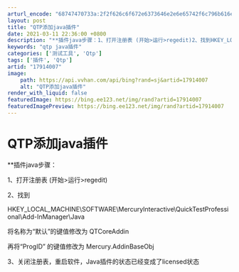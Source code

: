 ```yaml
---
arturl_encode: "68747470733a:2f2f626c6f672e6373646e2e6e65742f6c796b616e676a6961:2f61727469636c652f64657461696c732f3137393134303037"
layout: post
title: "QTP添加java插件"
date: 2021-03-11 22:36:00 +0800
description: "**插件java步骤：1、打开注册表 (开始>运行>regedit)2、找到HKEY_LOCAL_M"
keywords: "qtp java插件"
categories: ['测试工具', 'Qtp']
tags: ['插件', 'Qtp']
artid: "17914007"
image:
    path: https://api.vvhan.com/api/bing?rand=sj&artid=17914007
    alt: "QTP添加java插件"
render_with_liquid: false
featuredImage: https://bing.ee123.net/img/rand?artid=17914007
featuredImagePreview: https://bing.ee123.net/img/rand?artid=17914007
---
```


# QTP添加java插件

\*\*插件java步骤：
  

1、打开注册表 (开始>运行>regedit)
  
  

2、找到
  

HKEY\_LOCAL\_MACHINE\SOFTWARE\MercuryInteractive\QuickTestProfessional\Add-InManager\Java
  

将名称为“默认”的键值修改为 QTCoreAddin
  

再将“ProgID” 的键值修改为 Mercury.AddinBaseObj
  
  

3、关闭注册表，重启软件，Java插件的状态已经变成了licensed状态